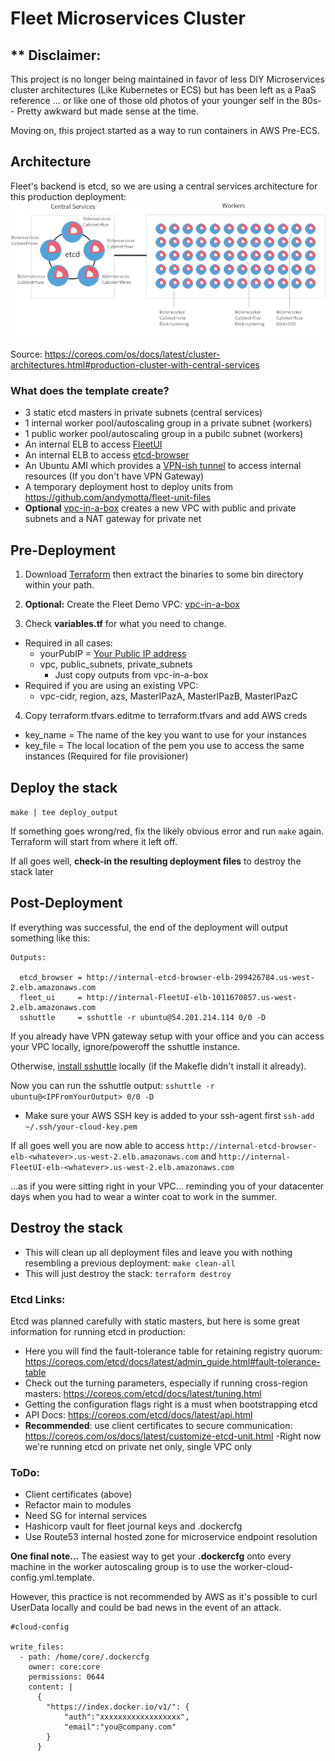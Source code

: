 # Fleet Microservices Cluster

## ** Disclaimer:
This project is no longer being maintained in favor of less DIY Microservices cluster architectures (Like Kubernetes or ECS) but has been left as a PaaS reference ... or like one of those old photos of your younger self in the 80s-- Pretty awkward but made sense at the time.

Moving on, this project started as a way to run containers in AWS Pre-ECS.

## Architecture
Fleet's backend is etcd, so we are using a central services architecture for this production deployment:
![etcd](images/central-services.png)

Source: <https://coreos.com/os/docs/latest/cluster-architectures.html#production-cluster-with-central-services>

### What does the template create?
* 3 static etcd masters in private subnets (central services)
* 1 internal worker pool/autoscaling group in a private subnet (workers)
* 1 public worker pool/autoscaling group in a pubilc subnet (workers)
* An internal ELB to access [FleetUI](https://github.com/purpleworks/fleet-ui)
* An internal ELB to access [etcd-browser](https://github.com/henszey/etcd-browser)
* An Ubuntu AMI which provides a [VPN-ish tunnel](http://sshuttle.readthedocs.io/en/stable/how-it-works.html) to access internal resources (If you don't have VPN Gateway)
* A temporary deployment host to deploy units from https://github.com/andymotta/fleet-unit-files
* **Optional** [vpc-in-a-box](https://github.com/andymotta/vpc-in-a-box) creates a new VPC with public and private subnets and a NAT gateway for private net

## Pre-Deployment
1. Download
[Terraform](https://terraform.io/downloads.html) then extract the binaries to some bin directory within your path.

2. **Optional:** Create the Fleet Demo VPC: [vpc-in-a-box](https://github.com/andymotta/vpc-in-a-box)

3. Check **variables.tf** for what you need to change.
  * Required in all cases:
    * yourPubIP = [Your Public IP address](https://www.whatismyip.com)
    * vpc, public_subnets, private_subnets
      * Just copy outputs from vpc-in-a-box
  * Required if you are using an existing VPC:
    * vpc-cidr, region, azs, MasterIPazA, MasterIPazB, MasterIPazC

4. Copy terraform.tfvars.editme to terraform.tfvars and add AWS creds
  * key_name = The name of the key you want to use for your instances
  * key_file  = The local location of the pem you use to access the same instances (Required for file provisioner)

## Deploy the stack
`make | tee deploy_output`

If something goes wrong/red, fix the likely obvious error and run `make` again.  Terraform will start from where it left off.

If all goes well, **check-in the resulting deployment files** to destroy the stack later

## Post-Deployment
If everything was successful, the end of the deployment will output something like this:
```
Outputs:

  etcd_browser = http://internal-etcd-browser-elb-299426784.us-west-2.elb.amazonaws.com
  fleet_ui     = http://internal-FleetUI-elb-1011670857.us-west-2.elb.amazonaws.com
  sshuttle     = sshuttle -r ubuntu@54.201.214.114 0/0 -D
```
If you already have VPN gateway setup with your office and you can access your VPC locally, ignore/poweroff the sshuttle instance.

Otherwise, [install sshuttle](http://sshuttle.readthedocs.io/en/stable/installation.html) locally (if the Makefle didn't install it already).

Now you can run the sshuttle output: `sshuttle -r ubuntu@<IPFromYourOutput> 0/0 -D`
  * Make sure your AWS SSH key is added to your ssh-agent first `ssh-add ~/.ssh/your-cloud-key.pem`

If all goes well you are now able to access
`http://internal-etcd-browser-elb-<whatever>.us-west-2.elb.amazonaws.com` and
`http://internal-FleetUI-elb-<whatever>.us-west-2.elb.amazonaws.com`

...as if you were sitting right in your VPC... reminding you of your datacenter days when you had to wear a winter coat to work in the summer.

## Destroy the stack
* This will clean up all deployment files and leave you with nothing resembling a previous deployment:
`make clean-all`
* This will just destroy the stack:
`terraform destroy`


### Etcd Links:
Etcd was planned carefully with static masters, but here is some great information for running etcd in production:
* Here you will find the fault-tolerance table for retaining registry quorum:  https://coreos.com/etcd/docs/latest/admin_guide.html#fault-tolerance-table
* Check out the turning parameters, especially if running cross-region masters: https://coreos.com/etcd/docs/latest/tuning.html
* Getting the configuration flags right is a must when bootstrapping etcd
* API Docs: https://coreos.com/etcd/docs/latest/api.html
* **Recommended**: use client certificates to secure communication: https://coreos.com/os/docs/latest/customize-etcd-unit.html
  -Right now we're running etcd on private net only, single VPC only

### ToDo:
* Client certificates (above)
* Refactor main to modules
* Need SG for internal services
* Hashicorp vault for fleet journal keys and .dockercfg
* Use Route53 internal hosted zone for microservice endpoint resolution

**One final note...**
The easiest way to get your **.dockercfg** onto every machine in the worker autoscaling group is to use the worker-cloud-config.yml.template.

However, this practice is not recommended by AWS as it's possible to curl UserData locally and could be bad news in the event of an attack.  
```
#cloud-config

write_files:
  - path: /home/core/.dockercfg
    owner: core:core
    permissions: 0644
    content: |
      {
        "https://index.docker.io/v1/": {
            "auth":"xxxxxxxxxxxxxxxxxx",
            "email":"you@company.com"
        }
      }
```
